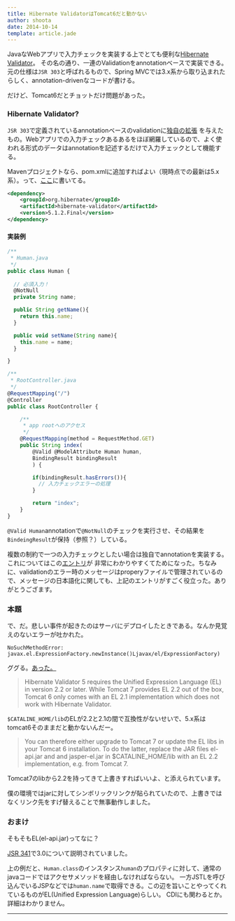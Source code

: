 ```yaml
---
title: Hibernate ValidatorはTomcat6だと動かない
author: shoota
date: 2014-10-14
template: article.jade
---
```


JavaなWebアプリで入力チェックを実装する上でとても便利な[Hibernate Validator](http://hibernate.org/validator/)。
その名の通り、一連のValidationをannotationベースで実装できる。元の仕様は`JSR 303`と呼ばれるもので、Spring MVCでは3.x系から取り込まれたらしく、annotation-drivenなコードが書ける。

だけど、Tomcat6だとチョットだけ問題があった。

<span class="more"></span>

### Hibernate Validator?

`JSR 303`で定義されているannotationベースのvalidationに[独自の拡張](http://docs.jboss.org/hibernate/validator/4.3/reference/en-US/html_single/#table-custom-constraints)
を与えたもの。Webアプリでの入力チェックあるあるをほぼ網羅しているので、よく使われる形式のデータはannotationを記述するだけで入力チェックとして機能する。

Mavenプロジェクトなら、pom.xmlに追加すればよい（現時点での最新は5.x系）。って、[ここ](http://hibernate.org/validator/downloads/)に書いてる。

```xml
<dependency>
    <groupId>org.hibernate</groupId>
    <artifactId>hibernate-validator</artifactId>
    <version>5.1.2.Final</version>
</dependency>
```



#### 実装例
```javascript
/**
 * Human.java
 */
public class Human {
  
  // 必須入力！
  @NotNull
  private String name;

  public String getName(){
    return this.name;
  }

  public void setName(String name){
    this.name = name;
  }

}
```

```javascript
/**
 * RootController.java
 */
@RequestMapping("/")
@Controller
public class RootController {

    /**
     * app rootへのアクセス
     */
    @RequestMapping(method = RequestMethod.GET)
    public String index(
        @Valid @ModelAttribute Human human,
        BindingResult bindingResult
        ) {

        if(bindingResult.hasErrors()){
          // 入力チェックエラーの処理
        }

        return "index";
    }
}

```
`@Valid Human`annotationで`@NotNull`のチェックを実行させ、その結果を`BindeingResult`が保持（参照？）している。

複数の制約で一つの入力チェックとしたい場合は独自でannotationを実装する。これについてはこの[エントリ](http://yamkazu.hatenablog.com/entry/20110206/1296985545)が
非常にわかりやすくてためになった。ちなみに、validationのエラー時のメッセージはproperyファイルで管理されているので、メッセージの日本語化に関しても、上記のエントリがすごく役立った。ありがとうござます。




### 本題

で、だ。悲しい事件が起きたのはサーバにデプロイしたときである。なんか見覚えのないエラーが吐かれた。

```
NoSuchMethodError: javax.el.ExpressionFactory.newInstance()Ljavax/el/ExpressionFactory)
```

ググる。[あった。](http://hibernate.org/validator/faq/#does-hibernate-validator-5-x-work-with-tomcat-6)

>Hibernate Validator 5 requires the Unified Expression Language (EL) in version 2.2 or later.
>While Tomcat 7 provides EL 2.2 out of the box, Tomcat 6 only comes with an EL 2.1 implementation which does not work with Hibernate Validator.

`$CATALINE_HOME/lib`のELが2.2と2.1の間で互換性がないせいで、5.x系はtomcat6そのままだと動かないんだー。

>You can therefore either upgrade to Tomcat 7 or update the EL libs in your Tomcat 6 installation.
>To do the latter, replace the JAR files el-api.jar and and jasper-el.jar in $CATALINE_HOME/lib with an EL 2.2 implementation, e.g. from Tomcat 7.

Tomcat7のlibから2.2を持ってきて上書きすればいいよ、と添えられています。


僕の環境ではjarに対してシンボリックリンクが貼られていたので、上書きではなくリンク先をすげ替えることで無事動作しました。


### おまけ

そもそもEL(el-api.jar)ってなに？

[JSR 341](https://jcp.org/en/jsr/detail?id=341)で3.0について説明されていました。

上の例だと、`Human.class`のインスタンス`human`のプロパティに対して、通常のjavaコードではアクセサメソッドを経由しなければならない。
一方JSTLを呼び込んでいるJSPなどでは`human.name`で取得できる。この辺を旨いことやってくれているものがEL(Unified Expression Language)らしい。
CDIにも関わるとか。詳細はわかりません。


---